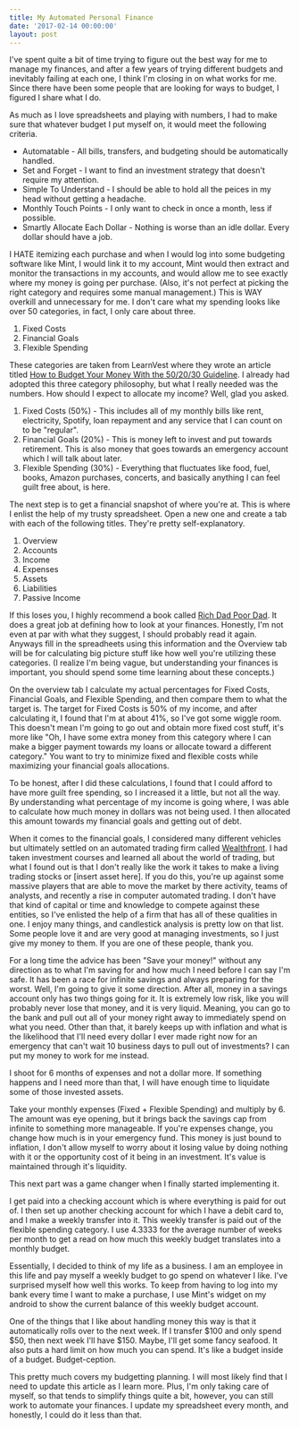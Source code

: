 ```yaml
---
title: My Automated Personal Finance
date: '2017-02-14 00:00:00'
layout: post
---
```


I've spent quite a bit of time trying to figure out the best way for me to manage my finances, and after a few years of trying different budgets and inevitably failing at each one, I think I'm closing in on what works for me. Since there have been some people that are looking for ways to budget, I figured I share what I do.

As much as I love spreadsheets and playing with numbers, I had to make sure that whatever budget I put myself on, it would meet the following criteria.

* Automatable - All bills, transfers, and budgeting should be automatically handled.
* Set and Forget - I want to find an investment strategy that doesn't require my attention.
* Simple To Understand - I should be able to hold all the peices in my head without getting a headache.
* Monthly Touch Points - I only want to check in once a month, less if possible.
* Smartly Allocate Each Dollar - Nothing is worse than an idle dollar. Every dollar should have a job.

I HATE itemizing each purchase and when I would log into some budgeting software like Mint, I would link it to my account, Mint would then extract and monitor the transactions in my accounts, and would allow me to see exactly where my money is going per purchase. (Also, it's not perfect at picking the right category and requires some manual management.) This is WAY overkill and unnecessary for me. I don't care what my spending looks like over 50 categories, in fact, I only care about three.

1. Fixed Costs
2. Financial Goals
3. Flexible Spending

These categories are taken from LearnVest where they wrote an article titled [How to Budget Your Money With the 50/20/30 Guideline](https://www.learnvest.com/knowledge-center/your-ultimate-budget-guideline-the-502030-rule/). I already had adopted this three category philosophy, but what I really needed was the numbers. How should I expect to allocate my income? Well, glad you asked.

1. Fixed Costs (50%) - This includes all of my monthly bills like rent, electricity, Spotify, loan repayment and any service that I can count on to be "regular".
2. Financial Goals (20%) - This is money left to invest and put towards retirement. This is also money that goes towards an emergency account which I will talk about later.
3. Flexible Spending (30%) - Everything that fluctuates like food, fuel, books, Amazon purchases, concerts, and basically anything I can feel guilt free about, is here.

The next step is to get a financial snapshot of where you're at. This is where I enlist the help of my trusty spreadsheet. Open a new one and create a tab with each of the following titles. They're pretty self-explanatory.

1. Overview
2. Accounts
3. Income
4. Expenses
5. Assets
6. Liabilities
7. Passive Income

If this loses you, I highly recommend a book called [Rich Dad Poor Dad](https://www.amazon.com/Rich-Dad-Poor-Teach-Middle-ebook/dp/B0175P82RA/ref=sr_1_1?ie=UTF8&qid=1487082679&sr=8-1&keywords=rich+dad+poor+dad). It does a great job at defining how to look at your finances. Honestly, I'm not even at par with what they suggest, I should probably read it again. Anyways fill in the spreadheets using this information and the Overview tab will be for calculating big picture stuff like how well you're utilizing these categories. (I realize I'm being vague, but understanding your finances is important, you should spend some time learning about these concepts.)

On the overview tab I calculate my actual percentages for Fixed Costs, Financial Goals, and Flexible Spending, and then compare them to what the target is. The target for Fixed Costs is 50% of my income, and after calculating it, I found that I'm at about 41%, so I've got some wiggle room. This doesn't mean I'm going to go out and obtain more fixed cost stuff, it's more like "Oh, I have some extra money from this category where I can make a bigger payment towards my loans or allocate toward a different category." You want to try to minimize fixed and flexible costs while maximizing your financial goals allocations.

To be honest, after I did these calculations, I found that I could afford to have more guilt free spending, so I increased it a little, but not all the way. By understanding what percentage of my income is going where, I was able to calculate how much money in dollars was not being used. I then allocated this amount towards my financial goals and getting out of debt.

When it comes to the financial goals, I considered many different vehicles but ultimately settled on an automated trading firm called [Wealthfront](https://wlth.fr/2hlrDU5). I had taken investment courses and learned all about the world of trading, but what I found out is that I don't really like the work it takes to make a living trading stocks or [insert asset here]. If you do this, you're up against some massive players that are able to move the market by there activity, teams of analysts, and recently a rise in computer automated trading. I don't have that kind of capital or time and knowledge to compete against these entities, so I've enlisted the help of a firm that has all of these qualities in one. I enjoy many things, and candlestick analysis is pretty low on that list. Some people love it and are very good at managing investments, so I just give my money to them. If you are one of these people, thank you.

For a long time the advice has been "Save your money!" without any direction as to what I'm saving for and how much I need before I can say I'm safe. It has been a race for infinite savings and always preparing for the worst. Well, I'm going to give it some direction. After all, money in a savings account only has two things going for it. It is extremely low risk, like you will probably never lose that money, and it is very liquid. Meaning, you can go to the bank and pull out all of your money right away to immediately spend on what you need. Other than that, it barely keeps up with inflation and what is the likelihood that I'll need every dollar I ever made right now for an emergency that can't wait 10 business days to pull out of investments? I can put my money to work for me instead.

I shoot for 6 months of expenses and not a dollar more. If something happens and I need more than that, I will have enough time to liquidate some of those invested assets.

Take your monthly expenses (Fixed + Flexible Spending) and multiply by 6. The amount was eye opening, but it brings back the savings cap from infinite to something more manageable. If you're expenses change, you change how much is in your emergency fund. This money is just bound to inflation, I don't allow myself to worry about it losing value by doing nothing with it or the opportunity cost of it being in an investment. It's value is maintained through it's liquidity.

This next part was a game changer when I finally started implementing it.

I get paid into a checking account which is where everything is paid for out of. I then set up another checking account for which I have a debit card to, and I make a weekly transfer into it. This weekly transfer is paid out of the flexible spending category. I use 4.3333 for the average number of weeks per month to get a read on how much this weekly budget translates into a monthly budget.

Essentially, I decided to think of my life as a business. I am an employee in this life and pay myself a weekly budget to go spend on whatever I like. I've surprised myself how well this works. To keep from having to log into my bank every time I want to make a purchase, I use Mint's widget on my android to show the current balance of this weekly budget account.

One of the things that I like about handling money this way is that it automatically rolls over to the next week. If I transfer $100 and only spend $50, then next week I'll have $150. Maybe, I'll get some fancy seafood. It also puts a hard limit on how much you can spend. It's like a budget inside of a budget. Budget-ception.

This pretty much covers my budgetting planning. I will most likely find that I need to update this article as I learn more. Plus, I'm only taking care of myself, so that tends to simplify things quite a bit, however, you can still work to automate your finances. I update my spreadsheet every month, and honestly, I could do it less than that.